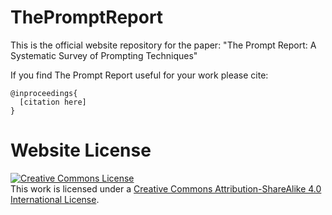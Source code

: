 # ThePromptReport

This is the official website repository for the paper: "The Prompt Report: A Systematic Survey of Prompting Techniques"

If you find The Prompt Report useful for your work please cite:
```
@inproceedings{
  [citation here]
}
```

# Website License
<a rel="license" href="http://creativecommons.org/licenses/by-sa/4.0/"><img alt="Creative Commons License" style="border-width:0" src="https://i.creativecommons.org/l/by-sa/4.0/88x31.png" /></a><br />This work is licensed under a <a rel="license" href="http://creativecommons.org/licenses/by-sa/4.0/">Creative Commons Attribution-ShareAlike 4.0 International License</a>.
